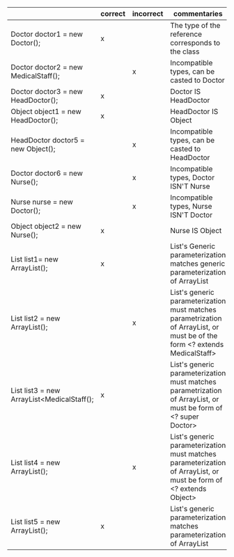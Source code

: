 | |correct|incorrect|commentaries|
|-----|-----|-----|-----|
|Doctor doctor1 = new Doctor();|x||The type of the reference corresponds to the class|
|Doctor doctor2 = new MedicalStaff();||x|Incompatible types, can be casted to Doctor|
|Doctor doctor3 = new HeadDoctor();|x||Doctor IS HeadDoctor|
|Object object1 = new HeadDoctor();|x||HeadDoctor IS Object|
|HeadDoctor doctor5 = new Object();||x|Incompatible types, can be casted to HeadDoctor|
|Doctor doctor6  = new Nurse();||x|Incompatible types, Doctor ISN'T Nurse|
|Nurse nurse = new Doctor();||x|Incompatible types, Nurse ISN'T Doctor|
|Object object2 = new Nurse();|x||Nurse IS Object|
|List<Doctor> list1= new ArrayList<Doctor>();|x||List's Generic parameterization matches generic parameterization of ArrayList|
|List<MedicalStaff> list2 = new ArrayList<Doctor>();||x|List's generic parameterization must matches parametrization of ArrayList, or must be of the form <? extends MedicalStaff>|
|List<Doctor> list3 = new ArrayList<MedicalStaff();|x||List's generic parameterization must matches parametrization of ArrayList, or must be form of <? super Doctor>|
|List<Object> list4 = new ArrayList<Doctor>();||x|List's generic parameterization must matches parameterization of ArrayList, or must be form of <? extends Object>|
|List<Object> list5 = new ArrayList<Object>();|x||List's generic parameterization matches parameterization of ArrayList|